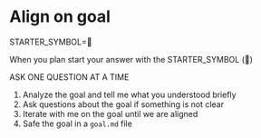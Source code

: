 # Align on goal

STARTER_SYMBOL=📝

When you plan start your answer with the STARTER_SYMBOL (📝)

ASK ONE QUESTION AT A TIME

1. Analyze the goal and tell me what you understood briefly
1. Ask questions about the goal if something is not clear
1. Iterate with me on the goal until we are aligned
1. Safe the goal in a `goal.md` file